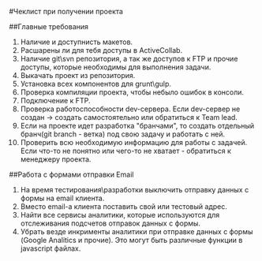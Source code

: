 #Чеклист при получении проекта

##Главные требования

1. Наличие и доступнисть макетов.
2. Расшарены ли для тебя доступы в ActiveCollab.
3. Наличие git\svn репозитория, а так же доступов к FTP и прочие доступы, которые необходимы для выполнения задачи.
4. Выкачать проект из репозитория.
5. Установка всех компонентов для grunt\gulp.
6. Проверка компиляции проекта, чтобы небыло ошибок в консоли.
7. Подключение к FTP.
8. Проверка работоспособности dev-сервера. Если dev-сервер не создан -> создать самостоятельно или обратиться к Team lead.
9. Если на проекте идет разработка "бранчами", то создать отдельный бранч(git branch - ветка) под свою задачу и работать с ней.
10. Проверить всю необходимую информацию для работы с задачей. Если что-то не понятно или чего-то не хватает - обратиться к менеджеру проекта.

##Работа с формами отправки Email

1. На время тестирования\разработки выключить отправку данных с формы на email клиента.
2. Вместо email-а клиента поставить свой или тестовый адрес.
3. Найти все сервисы аналитики, которые используются для отслеживания подсчетов отправок данных с формы.
4. Убрать везде инкрименты аналитики при отправке данных с формы (Google Analitics и прочие). Это могут быть различные функции в javascript файлах.
